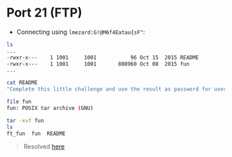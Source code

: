 # Port 21 (FTP)

- Connecting using `lmezard:G!@M6f4Eatau{sF"`:

```bash
ls
...
-rwxr-x---    1 1001     1001           96 Oct 15  2015 README
-rwxr-x---    1 1001     1001       808960 Oct 08  2015 fun
...
```

```bash
cat README
"Complete this little challenge and use the result as password for user 'laurie' to login in ssh"
```

```bash
file fun
fun: POSIX tar archive (GNU)
```

```bash
tar -xvf fun
ls
ft_fun  fun  README
```
> Resolved [here](../42challenges/ft_fun.md)
